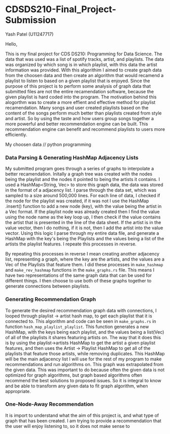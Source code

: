 # CDSDS210-Final_Project-Submission
Yash Patel (U11247717)

Hello, 

This is my final project for CDS DS210: Programming for Data Science. The data that was used was a list of spotify tracks, artist, and playlists. The data was organized by which song is in which playlist, with this data the artist information was provided. With this algorithim I aimed to create graph data from the choosen data and then create an algorithm that would recamend a playlist to listen to based on a given playlist that is enjoyed. Since the purpose of this project is to perform some analysis of graph data that submitted files are not the entire recamendation software, because the given playlist is hard coded into the program. The motivation behind this alogorthm was to create a more effient and effective method for playlist recamendation. Many songs and user created playlists based on the content of the songs perform much better than playlists created from style and artist. So by using the taste and how users group songs together a more powerful and better recommendation engine can be built. This recommendation engine can benefit and recommend playlists to users more efficiently.

My choosen data //  python programming

### Data Parsing & Generating HashMap Adjacency Lists
My submitted program goes through a series of graphs to interpolate a better recamendation. Initally a graph tree was created with the nodes being the playlist and the nodes it pointed to being the artists it contains. I used a HashMap<String, Vec<String>> to store this graph data, the data was stored in the format of a adjacency list. I parse through the data set, which was sampled to a size around 500,000 lines. For each line of data, I checked if the node for the playlist was created, if it was not I use the HashMap .insert() function to add a new node (key), with the value being the artist in a Vec<String> format. If the playlist node was already created then I find the value using the node name as the key loop up, I then check if the value contains the artist that is presented in the line of the data sheet. If the artist is in the value vector, then I do nothing, if it is not, then I add the artist into the value vector. Using this logic I parse through my entire data file, and generate a HashMap with the key's being the Playlists and the values being a list of the artists the playlist features. I repeate this processes in reverse. 

  
By repeating this processes in reverse I mean creating another adjacency list, representing a graph, where the key are the artists, and the values are a Vec<String> of the Playlists that feature them. I did these processes in `make_hashmap` and `make_rev_hashmap` functions in the `make_graphs.rs` file. This means I have two representations of the same graph data that can be used for different things. I then choose to use both of these graphs together to generate connections between playlists. 

### Generating Recommendation Graph
To generate the desired recommendation graph data with connections, I looped through playlist -> artist hash map, to get each playlist that it is connected to. This algorithm and code can be seen in `make_graphs.rs` in function `hash_map_playlist_playlist`. This function generates a new HashMap, with the keys being each playlist, and the values being a list(Vec<String>) of all of the playlists it shares featuring artists on. The way that it does this is by using the playlist->artists HashMap to get the artist a given playlist features, and then uses the Artist -> Playlist HashMap to get all of the playlists that feature those artists,  while removing duplicates. This HashMap will be the main adjacency list I will use for the rest of my program to make recommendations and run algorithms on. This graph was extrapolated from the given data. This was important to do because often the given data is not optimized for graph algorithms, but graph based algorithms often recommend the best solutions to proposed issues. So it is integral to know and be able to transform any given data to fit graph algorithm, when appropriate. 

### One-Node-Away Recommendation
It is import to understand what the aim of this project is, and what type of graph that has been created. I am trying to provide a recommendation that the user will enjoy listening to, so it does not make sense to 
